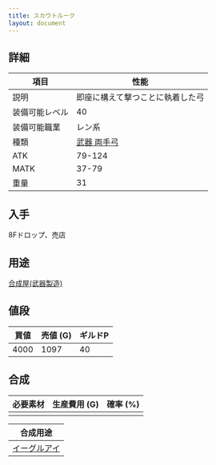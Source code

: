 ```yaml
---
title: スカウトルーク
layout: document
---
```

## 詳細


|項目|性能|
|---|---|
|説明|即座に構えて撃つことに執着した弓|
|装備可能レベル|40|
|装備可能職業|レン系|
|種類|[武器 両手弓](武器(両手弓))|
|ATK|79-124|
|MATK|37-79|
|重量|31|

## 入手

8Fドロップ、売店

## 用途

[合成屋(武器製造)](合成屋(武器製造))

## 値段


|買値|売値 (G)|ギルドP|
|---|---|---|
|4000|1097|40|

## 合成


|必要素材|生産費用 (G)|確率 (%)|
|---|---|---|
||||


|合成用途|
|---|
|[イーグルアイ](イーグルアイ)|